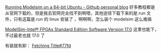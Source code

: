 [Running Modelsim on a 64-bit Ubuntu - Github personal blog](https://pcotret.github.io/modelsim-ubuntu/)
好多教程都是从官网下载的，但是我去官网完全找不到啊喂，其他途径下载下来的是.run 文件，只有这篇是.run 的 linux 安装了 ，啊啊啊，怎么装个 modelsim 这么难搞

[ModelSim-Intel® FPGAs Standard Edition Software Version 17.0](https://www.intel.com/content/www/us/en/software-kit/750247/modelsim-intel-fpgas-standard-edition-software-version-17-0.html) 这里也能下，不过最老也就 17.0 了

有装就有卸：
[Fetching Title#77fd](https://blog.csdn.net/heybob/article/details/41983427)